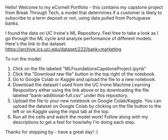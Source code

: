 Hello! Welcome to my eCornell Portfolio - this contains my capstone project from Break Through Tech, a model that determines if a customer is likely to subscribe to a term deposit or not, using data pulled from Portuguese banks.

I found the data on UC Irvine's ML Repository. Feel free to take a look as I go through the ML cycle and analyze performance of different models. Here's the link to the dataset: https://archive.ics.uci.edu/dataset/222/bank+marketing

To run the model:
1. Click on the file labeled "MLFoundationsCapstoneProject.ipynb"
2. Click the "Download raw file" button in the top right of the notebook.
3. Go to Google Colab or Kaggle and upload the file to a new notebook.
4. Download the dataset I used from the UC Irvine Machine Learning Respository either using the link above or by downloading the file labeled "bank-additional-full.csv" under this repository.
5. Upload the file to your new notebook on Google Colab/Kaggle. You can upload the dataset on Google Colab by clicking on the file button to the left or on Kaggle using the input tab at the top.
6. Run all the cells and watch the model work! Follow along with my descriptions to get a feel for how/why I'm doing each step.

Thanks for stopping by - have a great day! :)
